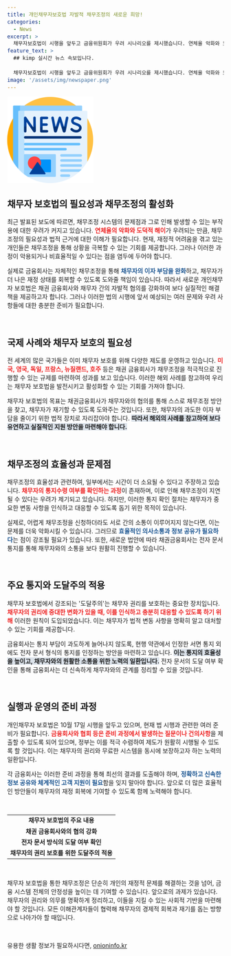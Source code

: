```yaml
---
title: 개인채무자보호법 자발적 채무조정의 새로운 희망!
categories:
  - News
excerpt: >
  채무자보호법이 시행을 앞두고 금융위원회가 우려 시나리오를 제시했습니다. 연체율 악화와 도덕적 해이 우려 속, 채무조정의 실효성 및 통지 부담 완화 방안이 주목받고 있습니다. 금융회사의 자체 채무조정 활성화가 과연 부담 없는 재기 기회를 제공할 수 있을까요?
feature_text: >
  ## kimp 실시간 뉴스 속보입니다.

  채무자보호법이 시행을 앞두고 금융위원회가 우려 시나리오를 제시했습니다. 연체율 악화와 도덕적 해이 우려 속, 채무조정의 실효성 및 통지 부담 완화 방안이 주목받고 있습니다. 금융회사의 자체 채무조정 활성화가 과연 부담 없는 재기 기회를 제공할 수 있을까요?
image: '/assets/img/newspaper.png'
---
```


<p><img src="/assets/img/newspaper.png" alt="kimplant 속보" /></p>

<h2 data-ke-size="size26">채무자 보호법의 필요성과 채무조정의 활성화</h2>

<p data-ke-size="size16">최근 발표된 보도에 따르면, 채무조정 시스템의 문제점과 그로 인해 발생할 수 있는 부작용에 대한 우려가 커지고 있습니다. <b><span style="color: #ee2323;">연체율의 악화와 도덕적 해이</span></b>가 우려되는 만큼, 채무조정의 필요성과 법적 근거에 대한 이해가 필요합니다. 현재, 재정적 어려움을 겪고 있는 개인들은 채무조정을 통해 상황을 극복할 수 있는 기회를 제공합니다. 그러나 이러한 과정이 악용되거나 비효율적일 수 있다는 점을 염두에 두어야 합니다.</p>

<p data-ke-size="size16">실제로 금융회사는 자체적인 채무조정을 통해 <b><span style="color: #1a5490;">채무자의 이자 부담을 완화</span></b>하고, 채무자가 더 나은 재정 상태를 회복할 수 있도록 도와줄 책임이 있습니다. 따라서 새로운 개인채무자 보호법은 채권 금융회사와 채무자 간의 자발적 협의를 강화하여 보다 실질적인 해결책을 제공하고자 합니다. 그러나 이러한 법의 시행에 앞서 예상되는 여러 문제와 우려 사항들에 대한 충분한 준비가 필요합니다.</p>

<p data-ke-size="size16">&nbsp;</p>

<h2 data-ke-size="size26">국제 사례와 채무자 보호의 필요성</h2>

<p data-ke-size="size16">전 세계의 많은 국가들은 이미 채무자 보호를 위해 다양한 제도를 운영하고 있습니다. <b><span style="color: #ee2323;">미국, 영국, 독일, 프랑스, 뉴질랜드, 호주</span></b> 등은 채권 금융회사가 채무조정을 적극적으로 진행할 수 있는 규제를 마련하여 성과를 보고 있습니다. 이러한 해외 사례를 참고하여 우리는 채무자 보호법을 발전시키고 활성화할 수 있는 기회를 가져야 합니다.</p>

<p data-ke-size="size16">채무자 보호법의 목표는 채권금융회사가 채무자와의 협의를 통해 스스로 채무조정 방안을 찾고, 채무자가 재기할 수 있도록 도와주는 것입니다. 또한, 채무자의 과도한 이자 부담을 줄이기 위한 법적 장치로 자리잡아야 합니다. <b><span style="background-color: #21538527;">따라서 해외의 사례를 참고하여 보다 유연하고 실질적인 지원 방안을 마련해야 합니다.</span></b></p>

<p data-ke-size="size16">&nbsp;</p>

<h2 data-ke-size="size26">채무조정의 효율성과 문제점</h2>

<p data-ke-size="size16">채무조정의 효율성과 관련하여, 일부에서는 시간이 더 소요될 수 있다고 주장하고 있습니다. <b><span style="color: #ee2323;">채무자의 통지수령 여부를 확인하는 과정</span></b>이 존재하며, 이로 인해 채무조정이 지연될 수 있다는 우려가 제기되고 있습니다. 하지만, 이러한 통지 확인 절차는 채무자가 중요한 변동 사항을 인식하고 대응할 수 있도록 돕기 위한 목적이 있습니다.</p>

<p data-ke-size="size16">실제로, 어렵게 채무조정을 신청하더라도 서로 간의 소통이 이루어지지 않는다면, 이는 문제를 더욱 악화시킬 수 있습니다. 그러므로 <b><span style="color: #1a5490;">효율적인 의사소통과 정보 공유가 필요하다</span></b>는 점이 강조될 필요가 있습니다. 또한, 새로운 법안에 따라 채권금융회사는 전자 문서 통지를 통해 채무자와의 소통을 보다 원활히 진행할 수 있습니다.</p>

<p data-ke-size="size16">&nbsp;</p>

<h2 data-ke-size="size26">주요 통지와 도달주의 적용</h2>

<p data-ke-size="size16">채무자 보호법에서 강조되는 '도달주의'는 채무자 권리를 보호하는 중요한 장치입니다. <b><span style="color: #ee2323;">채무자의 권리에 중대한 변화가 있을 때, 이를 인식하고 충분히 대응할 수 있도록 하기 위해</span></b> 이러한 원칙이 도입되었습니다. 이는 채무자가 법적 변동 사항을 명확히 알고 대처할 수 있는 기회를 제공합니다.</p>

<p data-ke-size="size16">금융회사는 통지 부담이 과도하게 늘어나지 않도록, 현행 약관에서 인정한 서면 통지 외에도 전자 문서 형식의 통지를 인정하는 방안을 마련하고 있습니다. <b><span style="background-color: #21538527;">이는 통지의 효율성을 높이고, 채무자와의 원활한 소통을 위한 노력의 일환입니다.</span></b> 전자 문서의 도달 여부 확인을 통해 금융회사는 더 신속하게 채무자와의 관계를 정리할 수 있을 것입니다.</p>

<p data-ke-size="size16">&nbsp;</p>

<h2 data-ke-size="size26">실행과 운영의 준비 과정</h2>

<p data-ke-size="size16">개인채무자 보호법은 10월 17일 시행을 앞두고 있으며, 현재 법 시행과 관련한 여러 준비가 필요합니다. <b><span style="color: #ee2323;">금융회사와 협회 등은 준비 과정에서 발생하는 질문이나 건의사항</span></b>을 제출할 수 있도록 되어 있으며, 정부는 이를 적극 수렴하여 제도가 원활히 시행될 수 있도록 할 것입니다. 이는 채무자의 권리와 무료한 시스템을 동시에 보장하고자 하는 노력의 일환입니다.</p>

<p data-ke-size="size16">각 금융회사는 이러한 준비 과정을 통해 최선의 결과를 도출해야 하며, <b><span style="color: #1a5490;">정확하고 신속한 정보 공유와 체계적인 고객 지원이 필요</span></b>함을 잊지 말아야 합니다. 앞으로 더 많은 효율적인 방안들이 채무자의 재정 회복에 기여할 수 있도록 함께 노력해야 합니다.</p>

<p data-ke-size="size16">&nbsp;</p>

<table>
    <tr>
        <td style="text-align: center; height: 17px;"><b>채무자 보호법의 주요 내용</b></td>
    </tr>
    <tr>
        <td style="text-align: center; height: 17px;"><b>채권 금융회사와의 협의 강화</b></td>
    </tr>
    <tr>
        <td style="text-align: center; height: 17px;"><b>전자 문서 방식의 도달 여부 확인</b></td>
    </tr>
    <tr>
        <td style="text-align: center; height: 17px;"><b>채무자의 권리 보호를 위한 도달주의 적용</b></td>
    </tr>
</table>

<p data-ke-size="size16">&nbsp;</p>

<p data-ke-size="size16">채무자 보호법을 통한 채무조정은 단순히 개인의 재정적 문제를 해결하는 것을 넘어, 금융 시스템 전체의 안정성을 높이는 데 기여할 수 있습니다. 앞으로의 과제가 있습니다. 채무자의 권리와 의무를 명확하게 정리하고, 이들을 지킬 수 있는 사회적 기반을 마련해야 할 것입니다. 모든 이해관계자들이 협력해 채무자의 경제적 회복과 재기를 돕는 방향으로 나아가야 할 때입니다.</p>

<p data-ke-size="size16">&nbsp;</p>
유용한 생활 정보가 필요하시다면, <a href="https://onioninfo.kr" rel="dofollow">onioninfo.kr</a>


